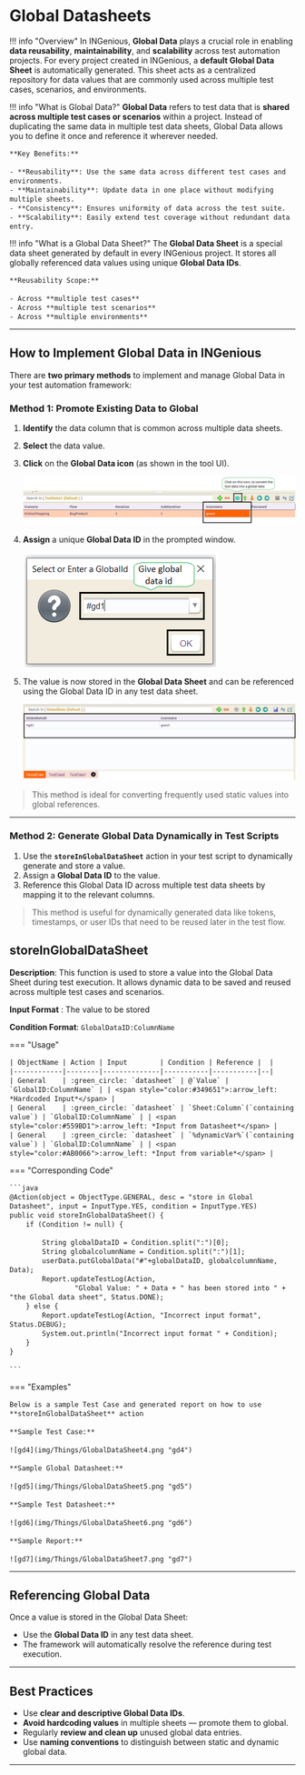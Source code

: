 # **Global Datasheets**

!!! info "Overview"
    In INGenious, **Global Data** plays a crucial role in enabling **data reusability**, **maintainability**, and **scalability** across test automation projects. For every project created in INGenious, a **default Global Data Sheet** is automatically generated. This sheet acts as a centralized repository for data values that are commonly used across multiple test cases, scenarios, and environments.

!!! info "What is Global Data?"
    **Global Data** refers to test data that is **shared across multiple test cases or scenarios** within a project. Instead of duplicating the same data in multiple test data sheets, Global Data allows you to define it once and reference it wherever needed.

    **Key Benefits:**

    - **Reusability**: Use the same data across different test cases and environments.
    - **Maintainability**: Update data in one place without modifying multiple sheets.
    - **Consistency**: Ensures uniformity of data across the test suite.
    - **Scalability**: Easily extend test coverage without redundant data entry.

!!! info "What is a Global Data Sheet?"
    The **Global Data Sheet** is a special data sheet generated by default in every INGenious project. It stores all globally referenced data values using unique **Global Data IDs**.

    **Reusability Scope:**

    - Across **multiple test cases**
    - Across **multiple test scenarios**
    - Across **multiple environments**

---

## How to Implement Global Data in INGenious

There are **two primary methods** to implement and manage Global Data in your test automation framework:

### Method 1: Promote Existing Data to Global

1. **Identify** the data column that is common across multiple data sheets.
2. **Select** the data value.
3. **Click** on the **Global Data icon** (as shown in the tool UI).

    ![gd1](img/Things/GlobalDataSheet1.png "gd1")

4. **Assign** a unique **Global Data ID** in the prompted window.

    ![gd2](img/Things/GlobalDataSheet2.png "gd2")

5. The value is now stored in the **Global Data Sheet** and can be referenced using the Global Data ID in any test data sheet.

    ![gd3](img/Things/GlobalDataSheet3.png "gd3")

> This method is ideal for converting frequently used static values into global references.

---

### Method 2: Generate Global Data Dynamically in Test Scripts

1. Use the **`storeInGlobalDataSheet`** action in your test script to dynamically generate and store a value.
2. Assign a **Global Data ID** to the value.
3. Reference this Global Data ID across multiple test data sheets by mapping it to the relevant columns.

> This method is useful for dynamically generated data like tokens, timestamps, or user IDs that need to be reused later in the test flow.


## **storeInGlobalDataSheet**

**Description**: This function is used to store a value into the Global Data Sheet during test execution. It allows dynamic data to be saved and reused across multiple test cases and scenarios.

**Input Format** : The value to be stored  

**Condition Format**: `GlobalDataID:ColumnName`


=== "Usage"

    | ObjectName | Action | Input        | Condition | Reference |  |
    |------------|--------|--------------|-----------|-----------|--|
    | General    | :green_circle: `datasheet` | @`Value` | `GlobalID:ColumnName` | | <span style="color:#349651">:arrow_left: *Hardcoded Input*</span> |
    | General    | :green_circle: `datasheet` | `Sheet:Column`(`containing value`) | `GlobalID:ColumnName` | | <span style="color:#559BD1">:arrow_left: *Input from Datasheet*</span> |
    | General    | :green_circle: `datasheet` | `%dynamicVar%`(`containing value`) | `GlobalID:ColumnName` | | <span style="color:#AB0066">:arrow_left: *Input from variable*</span> |

=== "Corresponding Code"


    ```java
    @Action(object = ObjectType.GENERAL, desc = "store in Global Datasheet", input = InputType.YES, condition = InputType.YES)
    public void storeInGlobalDataSheet() {
        if (Condition != null) {

            String globalDataID = Condition.split(":")[0];
            String globalcolumnName = Condition.split(":")[1];
            userData.putGlobalData("#"+globalDataID, globalcolumnName, Data);
            Report.updateTestLog(Action,
                    "Global Value: " + Data + " has been stored into " + "the Global data sheet", Status.DONE);
        } else {
            Report.updateTestLog(Action, "Incorrect input format", Status.DEBUG);
            System.out.println("Incorrect input format " + Condition);
        }
    }

    ```

=== "Examples"

    Below is a sample Test Case and generated report on how to use **storeInGlobalDataSheet** action

    **Sample Test Case:**

    ![gd4](img/Things/GlobalDataSheet4.png "gd4")

    **Sample Global Datasheet:**

    ![gd5](img/Things/GlobalDataSheet5.png "gd5")

    **Sample Test Datasheet:**

    ![gd6](img/Things/GlobalDataSheet6.png "gd6")

    **Sample Report:**

    ![gd7](img/Things/GlobalDataSheet7.png "gd7")
    
---

## Referencing Global Data

Once a value is stored in the Global Data Sheet:

- Use the **Global Data ID** in any test data sheet.
- The framework will automatically resolve the reference during test execution.

---

## Best Practices

- Use **clear and descriptive Global Data IDs**.
- **Avoid hardcoding values** in multiple sheets — promote them to global.
- Regularly **review and clean up** unused global data entries.
- Use **naming conventions** to distinguish between static and dynamic global data.

---

